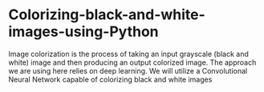 # Colorizing-black-and-white-images-using-Python
Image colorization is the process of taking an input grayscale (black and white) image and then producing an output colorized image.  The approach we are using here relies on deep learning. We will utilize a Convolutional Neural Network capable of colorizing black and white images 
